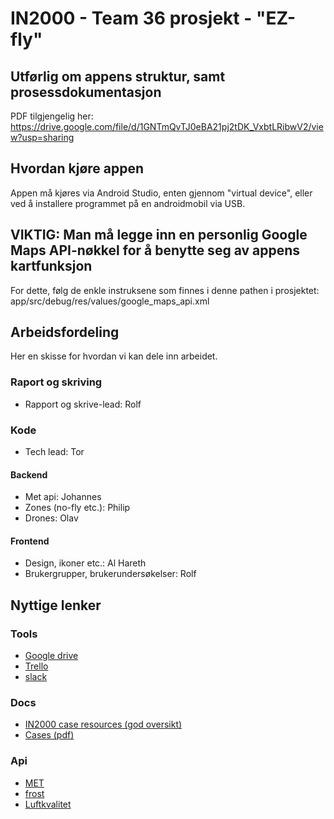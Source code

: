 # IN2000 - Team 36 prosjekt - "EZ-fly"

## Utførlig om appens struktur, samt prosessdokumentasjon

PDF tilgjengelig her: https://drive.google.com/file/d/1GNTmQvTJ0eBA21pj2tDK_VxbtLRibwV2/view?usp=sharing

## Hvordan kjøre appen

Appen må kjøres via Android Studio, enten gjennom "virtual device", eller ved å installere programmet på en androidmobil via USB.

## VIKTIG: Man må legge inn en personlig Google Maps API-nøkkel for å benytte seg av appens kartfunksjon

For dette, følg de enkle instruksene som finnes i denne pathen i prosjektet: app/src/debug/res/values/google_maps_api.xml

## Arbeidsfordeling

Her en skisse for hvordan vi kan dele inn arbeidet.

### Raport og skriving
- Rapport og skrive-lead: Rolf

### Kode
- Tech lead: Tor

#### Backend

- Met api: Johannes
- Zones (no-fly etc.): Philip
- Drones: Olav

#### Frontend

- Design, ikoner etc.: Al Hareth
- Brukergrupper, brukerundersøkelser: Rolf

## Nyttige lenker

### Tools
- [Google drive](https://drive.google.com/open?id=1bChILODl54nJyrrzWWDoBAAk-wocjbVR)
- [Trello](https://trello.com/in200010)
- [slack](https://in2000-prosjektgroup.slack.com)

### Docs
- [IN2000 case resources (god oversikt)](https://in2000-apiproxy.ifi.uio.no/weatherapi/doc/IN2000)
- [Cases (pdf)](https://www.uio.no/studier/emner/matnat/ifi/IN2000/v20/prosjekt/case-in2000-v20.pdf)

### Api
- [MET](https://in2000-apiproxy.ifi.uio.no/)
- [frost](https://in2000-frostproxy.ifi.uio.no/howto.html)
- [Luftkvalitet](https://airquality-expert-ifi.met.no/)
